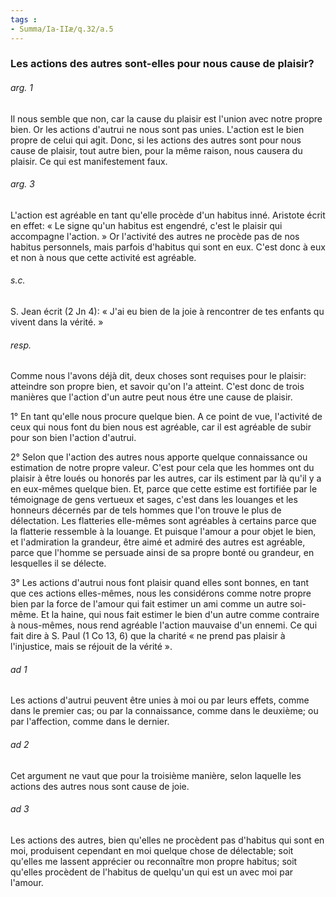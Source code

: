 ```yaml
---
tags : 
- Summa/Ia-IIæ/q.32/a.5
---
```


### Les actions des autres sont-elles pour nous cause de plaisir?

###### arg. 1
Il nous semble que non, car la cause du plaisir est l'union avec notre propre bien. Or les actions d'autrui ne nous sont pas unies. L'action est le bien propre de celui qui agit. Donc, si les actions des autres sont pour nous cause de plaisir, tout autre bien, pour la même raison, nous causera du plaisir. Ce qui est manifestement faux. 

###### arg. 3
L'action est agréable en tant qu'elle procède d'un habitus inné. Aristote écrit en effet: « Le signe qu'un habitus est engendré, c'est le plaisir qui accompagne l'action. » Or l'activité des autres ne procède pas de nos habitus personnels, mais parfois d'habitus qui sont en eux. C'est donc à eux et non à nous que cette activité est agréable. 

###### s.c.
S. Jean écrit (2 Jn 4): « J'ai eu bien de la joie à rencontrer de tes enfants qu vivent dans la vérité. » 

###### resp.
Comme nous l'avons déjà dit, deux choses sont requises pour le plaisir: atteindre son propre bien, et savoir qu'on l'a atteint. C'est donc de trois manières que l'action d'un autre peut nous étre une cause de plaisir. 

1° En tant qu'elle nous procure quelque bien. A ce point de vue, l'activité de ceux qui nous font du bien nous est agréable, car il est agréable de subir pour son bien l'action d'autrui. 

2° Selon que l'action des autres nous apporte quelque connaissance ou estimation de notre propre valeur. C'est pour cela que les hommes ont du plaisir à être loués ou honorés par les autres, car ils estiment par là qu'il y a en eux-mêmes quelque bien. Et, parce que cette estime est fortifiée par le témoignage de gens vertueux et sages, c'est dans les louanges et les honneurs décernés par de tels hommes que l'on trouve le plus de délectation. Les flatteries elle-mêmes sont agréables à certains parce que la flatterie ressemble à la louange. Et puisque l'amour a pour objet le bien, et l'admiration la grandeur, être aimé et admiré des autres est agréable, parce que l'homme se persuade ainsi de sa propre bonté ou grandeur, en lesquelles il se délecte. 

3° Les actions d'autrui nous font plaisir quand elles sont bonnes, en tant que ces actions elles-mêmes, nous les considérons comme notre propre bien par la force de l'amour qui fait estimer un ami comme un autre soi-même. Et la haine, qui nous fait estimer le bien d'un autre comme contraire à nous-mêmes, nous rend agréable l'action mauvaise d'un ennemi. Ce qui fait dire à S. Paul (1 Co 13, 6) que la charité « ne prend pas plaisir à l'injustice, mais se réjouit de la vérité ». 

###### ad 1
Les actions d'autrui peuvent être unies à moi ou par leurs effets, comme dans le premier cas; ou par la connaissance, comme dans le deuxième; ou par l'affection, comme dans le dernier. 

###### ad 2
Cet argument ne vaut que pour la troisième manière, selon laquelle les actions des autres nous sont cause de joie. 

###### ad 3
Les actions des autres, bien qu'elles ne procèdent pas d'habitus qui sont en moi, produisent cependant en moi quelque chose de délectable; soit qu'elles me lassent apprécier ou reconnaître mon propre habitus; soit qu'elles procèdent de l'habitus de quelqu'un qui est un avec moi par l'amour. 

